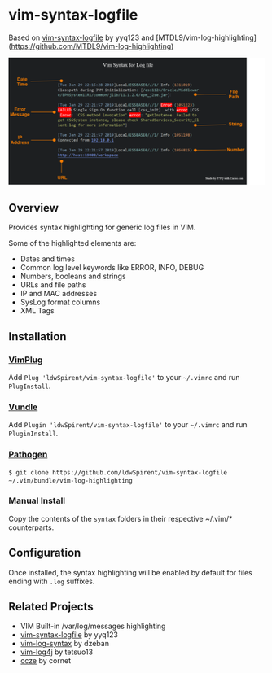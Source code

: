 # vim-syntax-logfile

Based on [vim-syntax-logfile](https://github.com/yyq123/vim-syntax-logfile) by yyq123
and      [MTDL9/vim-log-highlighting] (https://github.com/MTDL9/vim-log-highlighting)

![Log highlighting example](doc/Syntax_logfile.png)

## Overview

Provides syntax highlighting for generic log files in VIM.

Some of the highlighted elements are:
- Dates and times
- Common log level keywords like ERROR, INFO, DEBUG
- Numbers, booleans and strings
- URLs and file paths
- IP and MAC addresses
- SysLog format columns
- XML Tags



## Installation

### [VimPlug](https://github.com/junegunn/vim-plug)

Add `Plug 'ldwSpirent/vim-syntax-logfile'` to your `~/.vimrc` and run `PlugInstall`.

### [Vundle](https://github.com/gmarik/Vundle.vim)

Add `Plugin 'ldwSpirent/vim-syntax-logfile'` to your `~/.vimrc` and run `PluginInstall`.

### [Pathogen](https://github.com/tpope/vim-pathogen)

    $ git clone https://github.com/ldwSpirent/vim-syntax-logfile ~/.vim/bundle/vim-log-highlighting

### Manual Install

Copy the contents of the `syntax` folders in their respective ~/.vim/\* counterparts.



## Configuration

Once installed, the syntax highlighting will be enabled by default for files ending with `.log` suffixes.


## Related Projects

* VIM Built-in /var/log/messages highlighting
* [vim-syntax-logfile](https://github.com/yyq123/vim-syntax-logfile) by yyq123
* [vim-log-syntax](https://github.com/dzeban/vim-log-syntax) by dzeban
* [vim-log4j](https://github.com/tetsuo13/Vim-log4j) by tetsuo13
* [ccze](https://github.com/cornet/ccze) by cornet
